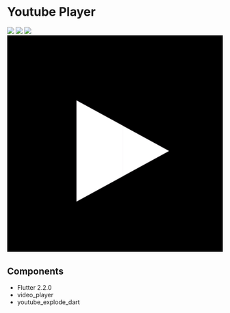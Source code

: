 # Youtube Player
![](gif_demo/2.gif)
![](gif_demo/3.gif)
![](gif_demo/4.gif)
![](gif_demo/5.gif)

## Components

* Flutter 2.2.0
* video_player
* youtube_explode_dart